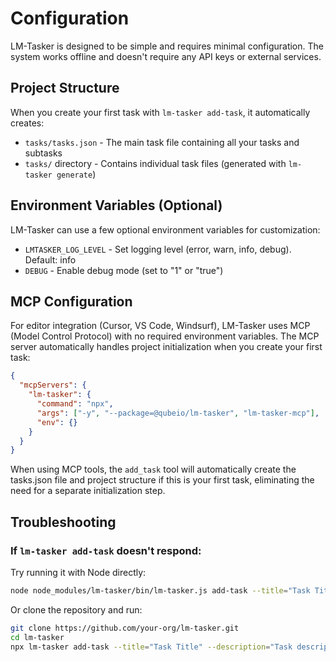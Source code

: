 # Configuration

LM-Tasker is designed to be simple and requires minimal configuration. The system works offline and doesn't require any API keys or external services.

## Project Structure

When you create your first task with `lm-tasker add-task`, it automatically creates:

- `tasks/tasks.json` - The main task file containing all your tasks and subtasks
- `tasks/` directory - Contains individual task files (generated with `lm-tasker generate`)

## Environment Variables (Optional)

LM-Tasker can use a few optional environment variables for customization:

- `LMTASKER_LOG_LEVEL` - Set logging level (error, warn, info, debug). Default: info
- `DEBUG` - Enable debug mode (set to "1" or "true")

## MCP Configuration

For editor integration (Cursor, VS Code, Windsurf), LM-Tasker uses MCP (Model Control Protocol) with no required environment variables. The MCP server automatically handles project initialization when you create your first task:

```json
{
  "mcpServers": {
    "lm-tasker": {
      "command": "npx",
      "args": ["-y", "--package=@qubeio/lm-tasker", "lm-tasker-mcp"],
      "env": {}
    }
  }
}
```

When using MCP tools, the `add_task` tool will automatically create the tasks.json file and project structure if this is your first task, eliminating the need for a separate initialization step.

## Troubleshooting

### If `lm-tasker add-task` doesn't respond:

Try running it with Node directly:

```bash
node node_modules/lm-tasker/bin/lm-tasker.js add-task --title="Task Title" --description="Task description"
```

Or clone the repository and run:

```bash
git clone https://github.com/your-org/lm-tasker.git
cd lm-tasker
npx lm-tasker add-task --title="Task Title" --description="Task description"
```
